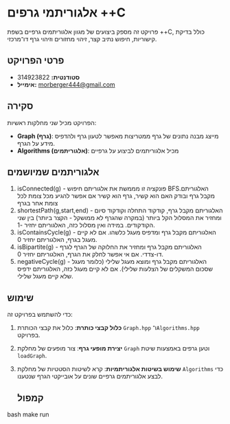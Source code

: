 # אלגוריתמי גרפים ++C

פרויקט זה מספק ביצועים של מגוון אלגוריתמים גרפיים בשפת ++C, כולל בדיקת קישוריות, חיפוש נתיב קצר, זיהוי מחזורים וזיהוי גרף דו־מרכזי.

## פרטי הפרויקט

- **סטודנטית:** 314923822
- **אימייל:** morberger444@gmail.com

## סקירה

הפרויקט מכיל שני מחלקות ראשיות:

- **Graph (גרף)**: מייצג מבנה נתונים של גרף ממטריצות מאפשר לטעון גרף ולהדפיס מידע על הגרף.
- **Algorithms (אלגוריתמים)**: מכיל אלגוריתמים לביצוע על גרפיים

## אלגוריתמים שמיושמים
1. isConnected(g) - פונקציה זו מממשת את אלגוריתם חיפוש BFS.האלגוריתם מקבל גרף ובודק האם הוא קשיר, גרף הוא קשיר אם אפשר להגיע מכל צומת לכל צומת אחר בגרף 
3. shortestPath(g,start,end) - האלגוריתם מקבל גרף, קודקוד התחלה וקודקוד סיום ומחזיר את המסלול הקל ביותר (במקרה שהגרף לא ממושקל - הקצר ביותר) בין שני הקודקודים. במידה ואין מסלול כזה, האלגוריתם יחזיר -1.
4. isContainsCycle(g) - האלגוריתם מקבל גרף ומדפיס מעגל כלשהו. אם לא קיים מעגל בגרף, האלגוריתם יחזיר 0.
5. isBipartite(g) - האלגוריתם מקבל גרף ומחזיר את החלוקה של הגרף לגרף דו-צדדי. אם אי אפשר לחלק את הגרף, האלגוריתם יחזיר 0.
6. negativeCycle(g) - האלגוריתם מקבל גרף ומוצא מעגל שלילי (כלומר מעגל שסכום המשקלים של הצלעות שלילי). אם לא קיים מעגל כזה, האלגוריתם ידפיס שלא קיים מעגל שלילי.

## שימוש

כדי להשתמש בפרויקט זה:

1. **כלול קבצי כותרת**: כלול את קבצי הכותרת `Graph.hpp` ו־`Algorithms.hpp` בפרויקט.
2. **יצירת מופעי גרף**: צור מופעים של מחלקת `Graph` וטען גרפים באמצעות שיטת `loadGraph`.
3. **שימוש בשיטות אלגוריתמיות**: קרא לשיטות הסטטיות של מחלקת `Algorithms` כדי לבצע אלגוריתמים גרפיים שונים על אובייקטי הגרף שנטענו.

   ## קמפול
bash
make run
   
